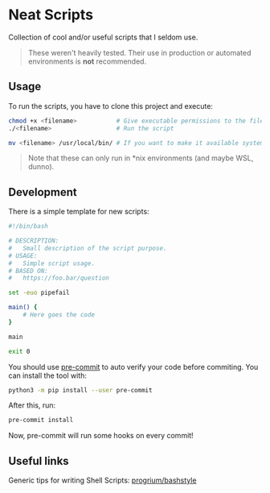 # Neat Scripts

Collection of cool and/or useful scripts that I seldom use.

> These weren't heavily tested.
> Their use in production or automated environments is **not** recommended.

## Usage

To run the scripts, you have to clone this project and execute:

```bash
chmod +x <filename>           # Give executable permissions to the file
./<filename>                  # Run the script

mv <filename> /usr/local/bin/ # If you want to make it available system wide
```

> Note that these can only run in *nix environments (and maybe WSL, dunno).

## Development

There is a simple template for new scripts:

```bash
#!/bin/bash

# DESCRIPTION:
#   Small description of the script purpose.
# USAGE:
#   Simple script usage.
# BASED ON:
#   https://foo.bar/question

set -euo pipefail

main() {
    # Here goes the code
}

main

exit 0
```

You should use [pre-commit](https://pre-commit.com/) to auto verify your code
before commiting. You can install the tool with:

```bash
python3 -m pip install --user pre-commit
```

After this, run:

```bash
pre-commit install
```

Now, pre-commit will run some hooks on every commit!

## Useful links

Generic tips for writing Shell Scripts: [progrium/bashstyle](https://github.com/progrium/bashstyle)
